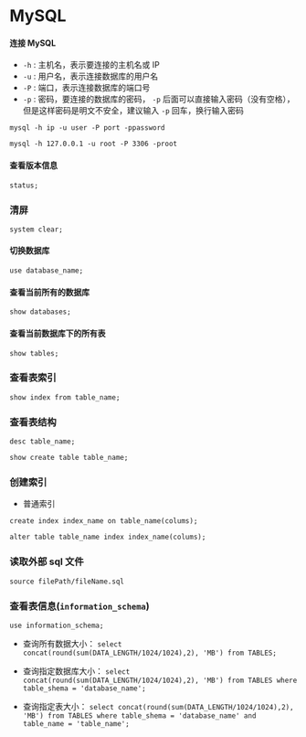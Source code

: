 # MySQL


#### 连接 MySQL


* `-h` : 主机名，表示要连接的主机名或 IP
* `-u` : 用户名，表示连接数据库的用户名
* `-P` : 端口，表示连接数据库的端口号
* `-p` : 密码，要连接的数据库的密码， `-p` 后面可以直接输入密码（没有空格），但是这样密码是明文不安全，建议输入 `-p` 回车，换行输入密码


```shell
mysql -h ip -u user -P port -ppassword
```

```shell
mysql -h 127.0.0.1 -u root -P 3306 -proot
```

#### 查看版本信息

`status;`

### 清屏

`system clear;`


#### 切换数据库


`use database_name;`

#### 查看当前所有的数据库

`show databases;`

#### 查看当前数据库下的所有表

`show tables;`

### 查看表索引

`show index from table_name;`


### 查看表结构

`desc table_name;`


`show create table table_name;`

### 创建索引

* 普通索引

`create index index_name on table_name(colums);`

`alter table table_name index index_name(colums);`

### 读取外部 sql 文件

`source filePath/fileName.sql`

### 查看表信息(`information_schema`)

`use information_schema;`

* 查询所有数据大小： `select concat(round(sum(DATA_LENGTH/1024/1024),2), 'MB') from TABLES;`

* 查询指定数据库大小： `select concat(round(sum(DATA_LENGTH/1024/1024),2), 'MB') from TABLES where table_shema = 'database_name';`

* 查询指定表大小： `select concat(round(sum(DATA_LENGTH/1024/1024),2), 'MB') from TABLES where table_shema = 'database_name' and table_name = 'table_name';`
